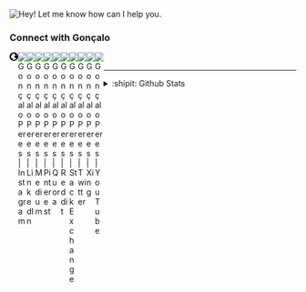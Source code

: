 ![Hey! Let me know how can I help you.](https://github.com/goncaloperes/GoncaloPeres/blob/master/GitHub_Intro.gif)

### Connect with Gonçalo

[<img align="left" alt="goncaloperes.com" width="15px" src="https://raw.githubusercontent.com/iconic/open-iconic/master/svg/globe.svg" />][Website]
[<img align="left" alt="Gonçalo Peres | Instagram" width="15px" src="https://cdn.jsdelivr.net/npm/simple-icons@v3/icons/instagram.svg" />][Instagram]
[<img align="left" alt="Gonçalo Peres | LinkedIn" width="15px" src="https://cdn.jsdelivr.net/npm/simple-icons@v3/icons/linkedin.svg" />][Linkedin]
[<img align="left" alt="Gonçalo Peres | Medium" width="15px" src="https://cdn.jsdelivr.net/npm/simple-icons@v3/icons/medium.svg" />][Medium]
[<img align="left" alt="Gonçalo Peres | Pinterest" width="15px" src="https://cdn.jsdelivr.net/npm/simple-icons@v3/icons/pinterest.svg" />][Pinterest]
[<img align="left" alt="Gonçalo Peres | Quora" width="15px" src="https://cdn.jsdelivr.net/npm/simple-icons@v3/icons/quora.svg" />][Quora]
[<img align="left" alt="Gonçalo Peres | Reddit" width="15px" src="https://cdn.jsdelivr.net/npm/simple-icons@v3/icons/reddit.svg" />][Reddit]
[<img align="left" alt="Gonçalo Peres | StackExchange" width="15px" src="https://cdn.jsdelivr.net/npm/simple-icons@v3/icons/stackexchange.svg" />][StackExchange]
[<img align="left" alt="Gonçalo Peres | Twitter" width="15px" src="https://cdn.jsdelivr.net/npm/simple-icons@v3/icons/twitter.svg" />][Twitter]
[<img align="left" alt="Gonçalo Peres | Xing" width="15px" src="https://cdn.jsdelivr.net/npm/simple-icons@v3/icons/xing.svg" />][Xing]
[<img align="left" alt="Gonçalo Peres | YouTube" width="15px" src="https://cdn.jsdelivr.net/npm/simple-icons@v3/icons/youtube.svg" />][Youtube]

<br />

----

<details>
	<summary>:shipit: Github Stats</summary>
	<img align="center" alt="Gonçalo Peres's Github Stats" src="https://github-readme-stats.vercel.app/api/?username=goncaloperes&show_icons=true&hide_border=true&theme=graywhite" alt="Gonçalo Peres | Github Stats"/>
</details>


[Facebook]: https://facebook.com/goncalomperes
[Instagram]: https://www.instagram.com/goncaloperes/
[Linkedin]: https://www.linkedin.com/in/goncaloperes
[Medium]: https://medium.com/@goncaloperes
[Pinterest]: https://www.pinterest.pt/goncalomperes/
[Quora]: https://www.quora.com/profile/Goncalo-Peres
[Reddit]: https://www.reddit.com/user/goncaloperes
[StackExchange]: https://stackexchange.com/users/9572673/gon%c3%a7alo-peres-%e9%be%9a%e7%87%bf%e7%a6%84
[Twitter]: https://twitter.com/GoncaloMPeres
[Website]: https://goncaloperes.com
[xing]: https://www.xing.com/profile/Goncalo_Peres-
[YouTube]: https://www.youtube.com/channel/UCW1ww3EmQiTA-u6dlNR13SQ?view_as=subscriber

